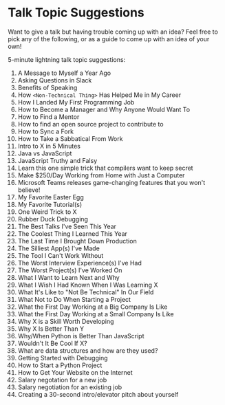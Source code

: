 # Talk Topic Suggestions

Want to give a talk but having trouble coming up with an idea? Feel free to pick any of the following, or as a guide to come up with an idea of your own!

5-minute lightning talk topic suggestions:

1. A Message to Myself a Year Ago
1. Asking Questions in Slack
1. Benefits of Speaking
1. How `<Non-Technical Thing>` Has Helped Me in My Career
1. How I Landed My First Programming Job
1. How to Become a Manager and Why Anyone Would Want To
1. How to Find a Mentor
1. How to find an open source project to contribute to
1. How to Sync a Fork
1. How to Take a Sabbatical From Work
1. Intro to X in 5 Minutes
1. Java vs JavaScript
1. JavaScript Truthy and Falsy
1. Learn this one simple trick that compilers want to keep secret
1. Make $250/Day Working from Home with Just a Computer
1. Microsoft Teams releases game-changing features that you won't believe!
1. My Favorite Easter Egg
1. My Favorite Tutorial(s)
1. One Weird Trick to X
1. Rubber Duck Debugging
1. The Best Talks I've Seen This Year
1. The Coolest Thing I Learned This Year
1. The Last Time I Brought Down Production
1. The Silliest App(s) I've Made
1. The Tool I Can't Work Without
1. The Worst Interview Experience(s) I've Had
1. The Worst Project(s) I've Worked On
1. What I Want to Learn Next and Why
1. What I Wish I Had Known When I Was Learning X
1. What It's Like to "Not Be Technical" In Our Field
1. What Not to Do When Starting a Project
1. What the First Day Working at a Big Company Is Like
1. What the First Day Working at a Small Company Is Like
1. Why X is a Skill Worth Developing
1. Why X Is Better Than Y
1. Why/When Python is Better Than JavaScript
1. Wouldn't It Be Cool If X?
1. What are data structures and how are they used?
1. Getting Started with Debugging
1. How to Start a Python Project
1. How to Get Your Website on the Internet
1. Salary negotation for a new job
1. Salary negotiation for an existing job
1. Creating a 30-second intro/elevator pitch about yourself
